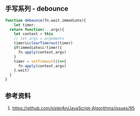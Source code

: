 ## 手写系列 - debounce

```typescript
function debounce(fn,wait,immediate){
	let timer;
  return function(...args){
    let context = this
    // let args = arguments
    timer&&clearTimerout(timer)
    if(immediate&&!timer){
      fn.apply(context,args)
    }
    timer = setTimeout(()=>{
      fn.apply(context,args)
    },wait)
  }
}
```



## 参考资料

1. https://github.com/sisterAn/JavaScript-Algorithms/issues/95